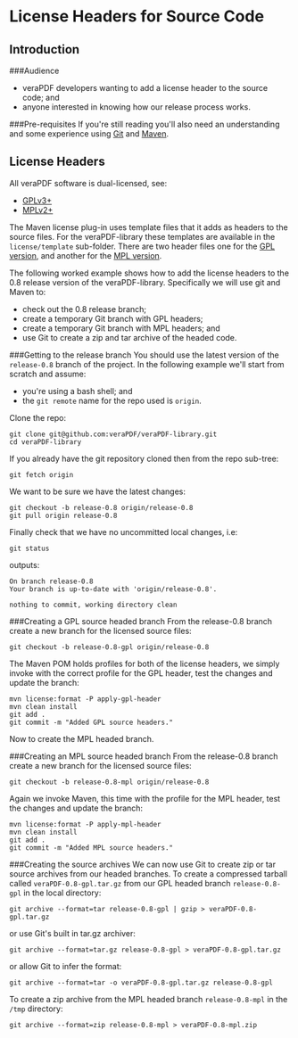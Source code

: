 License Headers for Source Code
===============================
Introduction
------------
###Audience
 - veraPDF developers wanting to add a license header to the source code; and
 - anyone interested in knowing how our release process works.

###Pre-requisites
If you're still reading you'll also need an understanding and some experience using [Git](https://git-scm.com) and [Maven](https://maven.apache.org/).

License Headers
---------------
All veraPDF software is dual-licensed, see:

 - [GPLv3+](LICENSE.GPL "GNU General Public License, version 3")
 - [MPLv2+](LICENSE.MPL "Mozilla Public License, version 2.0")

The Maven license plug-in uses template files that it adds as headers to the source files. For the veraPDF-library these templates are available in the `license/template` sub-folder. There are two header files one for the [GPL version](https://raw.githubusercontent.com/veraPDF/veraPDF-library/master/license/template/GPL-3.txt), and another for the [MPL version](https://raw.githubusercontent.com/veraPDF/veraPDF-library/master/license/template/MPL-2.txt).

The following worked example shows how to add the license headers to the 0.8 release version of the veraPDF-library. Specifically we will use git and Maven to:

 - check out the 0.8 release branch;
 - create a temporary Git branch with GPL headers;
 - create a temporary Git branch with MPL headers; and
 - use Git to create a zip and tar archive of the headed code.

###Getting to the release branch
You should use the latest version of the `release-0.8` branch of the project. In the following example we'll start from scratch and assume:
 - you're using a bash shell; and
 - the `git remote` name for the repo used is `origin`.

Clone the repo:

    git clone git@github.com:veraPDF/veraPDF-library.git
    cd veraPDF-library

If you already have the git repository cloned then from the repo sub-tree:

    git fetch origin

We want to be sure we have the latest changes:

    git checkout -b release-0.8 origin/release-0.8
    git pull origin release-0.8

Finally check that we have no uncommitted local changes, i.e:

    git status

outputs:

    On branch release-0.8
    Your branch is up-to-date with 'origin/release-0.8'.

    nothing to commit, working directory clean

###Creating a GPL source headed branch
From the release-0.8 branch create a new branch for the licensed source files:

    git checkout -b release-0.8-gpl origin/release-0.8

The Maven POM holds profiles for both of the license headers, we simply invoke with the correct profile for the GPL header, test the changes and update the branch:

    mvn license:format -P apply-gpl-header
    mvn clean install
    git add .
    git commit -m "Added GPL source headers."

Now to create the MPL headed branch.

###Creating an MPL source headed branch
From the release-0.8 branch create a new branch for the licensed source files:

    git checkout -b release-0.8-mpl origin/release-0.8

Again we invoke Maven, this time with the profile for the MPL header, test the changes and update the branch:

    mvn license:format -P apply-mpl-header
    mvn clean install
    git add .
    git commit -m "Added MPL source headers."

###Creating the source archives
We can now use Git to create zip or tar source archives from our headed branches. To create a compressed tarball called `veraPDF-0.8-gpl.tar.gz` from our GPL headed branch `release-0.8-gpl` in the local directory:

    git archive --format=tar release-0.8-gpl | gzip > veraPDF-0.8-gpl.tar.gz

or use Git's built in tar.gz archiver:

    git archive --format=tar.gz release-0.8-gpl > veraPDF-0.8-gpl.tar.gz

or allow Git to infer the format:

    git archive --format=tar -o veraPDF-0.8-gpl.tar.gz release-0.8-gpl

To create a zip archive from the MPL headed branch `release-0.8-mpl` in the `/tmp` directory:

    git archive --format=zip release-0.8-mpl > veraPDF-0.8-mpl.zip
